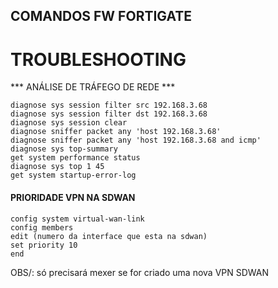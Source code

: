 ## COMANDOS FW FORTIGATE


# TROUBLESHOOTING   

*** ANÁLISE DE TRÁFEGO DE REDE ***    

   	diagnose sys session filter src 192.168.3.68
    diagnose sys session filter dst 192.168.3.68
    diagnose sys session clear
    diagnose sniffer packet any 'host 192.168.3.68' 
    diagnose sniffer packet any 'host 192.168.3.68 and icmp'
    diagnose sys top-summary
    get system performance status 
    diagnose sys top 1 45
    get system startup-error-log

#### PRIORIDADE VPN NA SDWAN 
    config system virtual-wan-link 
    config members 
    edit (numero da interface que esta na sdwan)
    set priority 10 
    end

OBS/: só precisará mexer se for criado uma nova VPN SDWAN